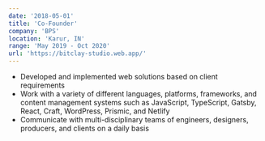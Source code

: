 ```yaml
---
date: '2018-05-01'
title: 'Co-Founder'
company: 'BPS'
location: 'Karur, IN'
range: 'May 2019 - Oct 2020'
url: 'https://bitclay-studio.web.app/'
---
```


- Developed and implemented web solutions based on client requirements
- Work with a variety of different languages, platforms, frameworks, and content management systems such as JavaScript, TypeScript, Gatsby, React, Craft, WordPress, Prismic, and Netlify
- Communicate with multi-disciplinary teams of engineers, designers, producers, and clients on a daily basis

